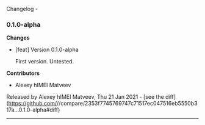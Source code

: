 Changelog - 

### 0.1.0-alpha

__Changes__

- [feat] Version 0.1.0-alpha

  First version. Untested.

__Contributors__

- Alexey hIMEI Matveev

Released by Alexey hIMEI Matveev, Thu 21 Jan 2021 -
[see the diff](https://github.com/<no value>//compare/2353f7745769747c71517ec047516eb5550b317a...0.1.0-alpha#diff)
______________


